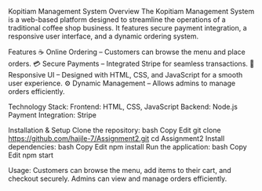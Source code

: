 Kopitiam Management System
Overview
The Kopitiam Management System is a web-based platform designed to streamline the operations of a traditional coffee shop business. It features secure payment integration, a responsive user interface, and a dynamic ordering system.

Features
☕ Online Ordering – Customers can browse the menu and place orders.
💳 Secure Payments – Integrated Stripe for seamless transactions.
🎨 Responsive UI – Designed with HTML, CSS, and JavaScript for a smooth user experience.
⚙️ Dynamic Management – Allows admins to manage orders efficiently.

Technology Stack:
Frontend: HTML, CSS, JavaScript
Backend: Node.js
Payment Integration: Stripe

Installation & Setup
Clone the repository:
bash
Copy
Edit
git clone https://github.com/hajile-7/Assignment2.git
cd Assignment2
Install dependencies:
bash
Copy
Edit
npm install
Run the application:
bash
Copy
Edit
npm start

Usage:
Customers can browse the menu, add items to their cart, and checkout securely.
Admins can view and manage orders efficiently.
